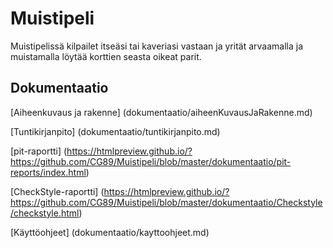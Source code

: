 # Muistipeli

Muistipelissä kilpailet itseäsi tai kaveriasi vastaan ja yrität arvaamalla ja muistamalla löytää korttien seasta oikeat parit.

## Dokumentaatio

[Aiheenkuvaus ja rakenne] (dokumentaatio/aiheenKuvausJaRakenne.md)

[Tuntikirjanpito] (dokumentaatio/tuntikirjanpito.md)

[pit-raportti] (https://htmlpreview.github.io/?https://github.com/CG89/Muistipeli/blob/master/dokumentaatio/pit-reports/index.html)

[CheckStyle-raportti] (https://htmlpreview.github.io/?https://github.com/CG89/Muistipeli/blob/master/dokumentaatio/Checkstyle/checkstyle.html)

[Käyttöohjeet] (dokumentaatio/kayttoohjeet.md)

